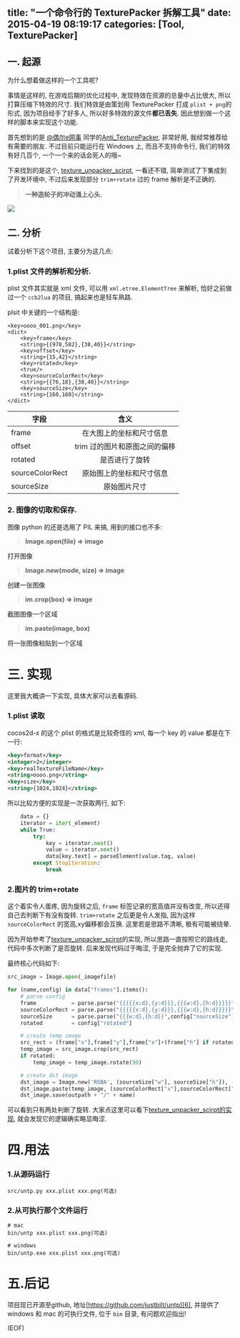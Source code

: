 title: "一个命令行的 TexturePacker 拆解工具"
date: 2015-04-19 08:19:17
categories: [Tool, TexturePacker]
---

## 一. 起源

为什么想着做这样的一个工具呢? 

事情是这样的, 在游戏后期的优化过程中, 发现特效在资源的总量中占比很大, 所以打算压缩下特效的尺寸. 我们特效是由策划用 TexturePacker 打成 `plist + png`的形式, 因为项目经手了好多人, 所以好多特效的源文件**都已丢失**. 因此想到做一个这样的脚本来实现这个功能.

<!-- more -->

首先想到的是 [@偶尔e网事][2] 同学的[Anti_TexturePacker][1], 非常好用, 我经常推荐给有需要的朋友. 不过目前只能运行在 Windows 上, 而且不支持命令行, 我们的特效有好几百个, 一个一个来的话会死人的哦~

下来找到的是这个, [texture_unpacker_scirpt][3], 一看还不错, 简单测试了下集成到了开发环境中, 不过后来发现部分 `trim+rotate` 过的 frame 解析是不正确的.

> **一种造轮子的冲动涌上心头.**

![][4]


## 二. 分析

试着分析下这个项目, 主要分为这几点:

### 1.plist 文件的解析和分析.

plist 文件其实就是 xml 文件, 可以用 `xml.etree.ElementTree` 来解析, 恰好之前做过一个 `ccb2lua` 的项目, 搞起来也是轻车熟路. 

plsit 中关键的一个结构是:

```
<key>oooo_001.png</key>
<dict>
    <key>frame</key>
    <string>{{978,582},{38,40}}</string>
    <key>offset</key>
    <string>{15,42}</string>
    <key>rotated</key>
    <true/>
    <key>sourceColorRect</key>
    <string>{{76,18},{38,40}}</string>
    <key>sourceSize</key>
    <string>{160,160}</string>
</dict>
```

| 字段        | 含义           |
| ------------- |:-------------:|
| frame      | 在大图上的坐标和尺寸信息 |
| offset      | trim 过的图片和原图之间的偏移 |
| rotated      | 是否进行了旋转 |
| sourceColorRect      | 原始图上的坐标和尺寸信息 |
| sourceSize      | 原始图片尺寸 |


### 2. 图像的切取和保存.

图像 python 的还是选用了 PIL 来搞, 用到的接口也不多:

> **Image.open(file) ⇒ image**

打开图像

> **Image.new(mode, size) ⇒ image**

创建一张图像

> **im.crop(box) ⇒ image**

截图图像一个区域

> **im.paste(image, box)**

将一张图像粘贴到一个区域

# 三. 实现

这里我大概讲一下实现, 具体大家可以去看源码.

### 1.plist 读取

cocos2d-x 的这个 plist 的格式是比较奇怪的 xml, 每一个 key 的 value 都是在下一行:

```xml
<key>format</key>
<integer>2</integer>
<key>realTextureFileName</key>
<string>oooo.png</string>
<key>size</key>
<string>{1024,1024}</string>
```

所以比较方便的实现是一次获取两行, 如下:

```python
    data = {}
    iterator = iter(_element)
    while True:
        try:
            key = iterator.next()
            value = iterator.next()
            data[key.text] = parseElement(value.tag, value)
        except StopIteration:
            break
```

### 2.图片的 trim+rotate

这个着实令人蛋疼, 因为旋转之后, `frame` 标签记录的宽高值并没有改变, 所以还得自己去判断下有没有旋转. `trim+rotate` 之后更是令人发指, 因为这样 `sourceColorRect` 的宽高,xy偏移都会互换. 这里若是思路不清晰, 极有可能被绕晕.

因为开始参考了[texture_unpacker_scirpt][3]的实现, 所以思路一直按照它的路线走, 代码中多次判断了是否旋转. 后来发现代码过于晦涩, 于是完全抛弃了它的实现. 

最终核心代码如下:

```python
src_image = Image.open(_imagefile)

for (name,config) in data["frames"].items():
    # parse config
    frame           = parse.parse("{{{{{x:d},{y:d}}},{{{w:d},{h:d}}}}}",config["frame"])
    sourceColorRect = parse.parse("{{{{{x:d},{y:d}}},{{{w:d},{h:d}}}}}",config["sourceColorRect"])
    sourceSize      = parse.parse("{{{w:d},{h:d}}",config["sourceSize"])
    rotated         = config["rotated"]

    # create temp image
    src_rect = (frame["x"],frame["y"],frame["x"]+(frame["h"] if rotated else frame["w"]),frame["y"]+(frame["w"] if rotated else frame["h"]))
    temp_image = src_image.crop(src_rect)
    if rotated:
        temp_image = temp_image.rotate(90)

    # create dst image
    dst_image = Image.new('RGBA', (sourceSize["w"], sourceSize["h"]), (0,0,0,0))
    dst_image.paste(temp_image, (sourceColorRect["x"],sourceColorRect["y"]), mask=0)
    dst_image.save(outpath + "/" + name)
```

可以看到只有两处判断了旋转. 大家点这里可以看下[texture_unpacker_scirpt的实现][5], 就会发现它的逻辑确实略显晦涩.

# 四.用法

### 1.从源码运行

```
src/untp.py xxx.plist xxx.png(可选)
```

### 2.从可执行那个文件运行

```
# mac
bin/untp xxx.plist xxx.png(可选)

# windows 
bin/untp.exe xxx.plist xxx.png(可选)
```


# 五.后记

项目现已开源至github, 地址[https://github.com/justbilt/untp][6], 并提供了 windows 和 mac 的可执行文件, 位于 `bin` 目录, 有问题欢迎指出!

(EOF)


[1]: http://blog.csdn.net/jackystudio/article/details/12867863
[2]: http://weibo.com/p/1005051307211523
[3]: https://github.com/onepill/texture_unpacker_scirpt
[4]: /img/22015-04-19-001.jpg
[5]: https://github.com/onepill/texture_unpacker_scirpt/blob/master/unpacker.py#L26-64
[6]: https://github.com/justbilt/untp


